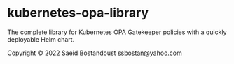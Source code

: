 # kubernetes-opa-library

The complete library for Kubernetes OPA Gatekeeper policies with a quickly deployable Helm chart.

Copyright &copy; 2022 Saeid Bostandoust <ssbostan@yahoo.com>
